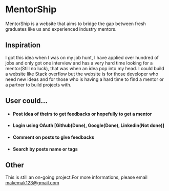 # MentorShip

MentorShip is a website that aims to bridge the gap between fresh graduates like us and experienced industry mentors.

## Inspiration

I got this idea when I was on my job hunt, I have applied over hundred of jobs and only got one interview and has a very hard time looking for a mentor(Still no luck), that was when an idea pop into my head. I could build a website like Stack overflow but the website is for those developer who need new ideas and for those who is having a hard time to find a mentor or a partner to build projects with.

## User could...

* #### Post idea of theirs to get feedbacks or hopefully to get a mentor
* #### Login using OAuth [Github(Done), Google(Done), Linkedin(Not done)]
* #### Comment on posts to give feedbacks
* #### Search by posts name or tags

## Other

This is still an on-going project.For more informations, please email makemak123@gmail.com
